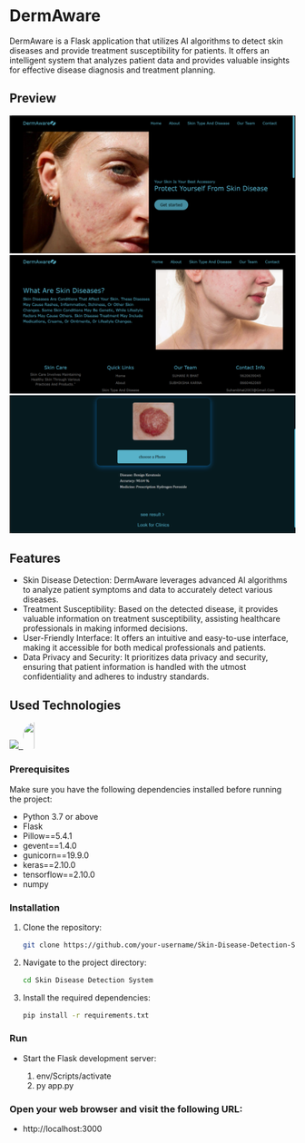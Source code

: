 <div style="display: flex; align-items: center;">
 
</div>
<h1>DermAware</h1>

 DermAware is a Flask application that utilizes AI algorithms to detect skin diseases and provide treatment susceptibility for patients. It offers an intelligent system that analyzes patient data and provides valuable insights for effective disease diagnosis and treatment planning.

## Preview

![Preview Image](https://github.com/Suhanibhat2003/Skin-Disease-Detection-System/blob/main/Screenshot%20(21).png)
![Preview Image](https://github.com/Suhanibhat2003/Skin-Disease-Detection-System/blob/main/Screenshot%20(22).png)
![Preview Image](https://github.com/Suhanibhat2003/Skin-Disease-Detection-System/blob/main/Screenshot%20(24).png)




## Features

- Skin Disease Detection: DermAware leverages advanced AI algorithms to analyze patient symptoms and data to accurately detect various diseases.
- Treatment Susceptibility: Based on the detected disease, it provides valuable information on treatment susceptibility, assisting healthcare professionals in making informed decisions.
- User-Friendly Interface: It offers an intuitive and easy-to-use interface, making it accessible for both medical professionals and patients.
- Data Privacy and Security: It prioritizes data privacy and security, ensuring that patient information is handled with the utmost confidentiality and adheres to industry standards.


<!--h1 without bottom border-->
## Used Technologies
<!--tech stack icons-->
<p>
  <a href="https://skillicons.dev">
    <img src="https://skillicons.dev/icons?i=css,github,html,js,py,tensorflow,vscode&perline=14" />
    <img/>
    <img src="https://upload.wikimedia.org/wikipedia/commons/0/04/ChatGPT_logo.svg" width="47" height="47" 
      style="height:47px;width:auto;border-radius:8rem;overflow: hidden"/>
      
    
  </a>
</p>

### Prerequisites
Make sure you have the following dependencies installed before running the project:

- Python 3.7 or above
- Flask
- Pillow==5.4.1
- gevent==1.4.0
- gunicorn==19.9.0
- keras==2.10.0
- tensorflow==2.10.0
- numpy

### Installation

1. Clone the repository:

   ```bash
   git clone https://github.com/your-username/Skin-Disease-Detection-System.git

2. Navigate to the project directory:

   ```bash
   cd Skin Disease Detection System

3. Install the required dependencies:

   ```bash
   pip install -r requirements.txt
   
### Run
- Start the Flask development server:
   
   1) env/Scripts/activate
   2) py app.py
  
### Open your web browser and visit the following URL:

- http://localhost:3000

